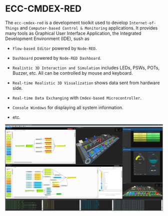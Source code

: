 # ECC-CMDEX-RED
The `ecc-cmdex-red` is a development toolkit used to develop `Internet-of-Things` and `Computer-based Control & Monitoring` applications. It provides many tools as Graphical User Interface Application, the Integrated Development Environment (IDE), sush as

- `Flow-based Editor` powered by `Node-RED`.

- `Dashboard` powered by `Node-RED Dashboard`.

- `Realistic 3D Interaction and Simulation` includes LEDs, PSWs, POTs, Buzzer, etc. All can be controlled by mouse and keyboard.

- `Real-time Realistic 3D Visualization` shows data sent from hardware side.

- `Real-time Data Exchanging` with `Cmdex-based Microcontroller`.

- `Console Windows` for displaying all system information.

- etc.

![](./images/ide.png)
